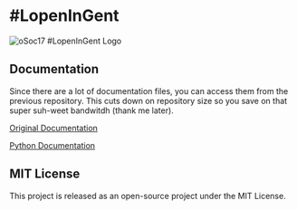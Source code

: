# #LopenInGent 
![oSoc17 #LopenInGent Logo](http://2017.summerofcode.be/images/projects/lopeningent.png)

## Documentation
Since there are a lot of documentation files, you can access them from the
previous repository. This cuts down on repository size so you save on that
super suh-weet bandwitdh (thank me later). 

[Original Documentation](https://github.com/simonneuville/runamic_client/tree/master/Deliverables)

[Python Documentation](https://github.com/simonneuville/runamic_server/tree/master/Server%20Documentation)

## MIT License
This project is released as an open-source project under the MIT License.
